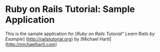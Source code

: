 # Ruby on Rails Tutorial: Sample Application

This is the sample application for
[*Ruby on Rails Tutorial" Learn Rails by Example*] (http://railstutorial.org)
by [Michael Hartl] (http://michaelhartl.com)
